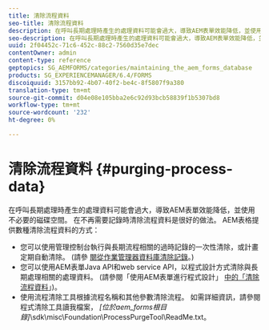 ```yaml
---
title: 清除流程資料
seo-title: 清除流程資料
description: 在呼叫長期處理時產生的處理資料可能會過大，導致AEM表單效能降低，並使用不必要的磁碟空間。 瞭解如何清除流程資料。
seo-description: 在呼叫長期處理時產生的處理資料可能會過大，導致AEM表單效能降低，並使用不必要的磁碟空間。 瞭解如何清除流程資料。
uuid: 2f04452c-71c6-452c-88c2-7560d35e7dec
contentOwner: admin
content-type: reference
geptopics: SG_AEMFORMS/categories/maintaining_the_aem_forms_database
products: SG_EXPERIENCEMANAGER/6.4/FORMS
discoiquuid: 3157bb92-4b07-40f2-be4c-8f5807f9a380
translation-type: tm+mt
source-git-commit: d04e08e105bba2e6c92d93bcb58839f1b5307bd8
workflow-type: tm+mt
source-wordcount: '232'
ht-degree: 0%

---
```



# 清除流程資料 {#purging-process-data}

在呼叫長期處理時產生的處理資料可能會過大，導致AEM表單效能降低，並使用不必要的磁碟空間。 在不再需要記錄時清除流程資料是很好的做法。 AEM表格提供數種清除流程資料的方式：

* 您可以使用管理控制台執行與長期流程相關的過時記錄的一次性清除，或計畫定期自動清除。 (請參 [閱從作業管理器資料庫清除記錄](/help/forms/using/admin-help/purge-records-job-manager-database.md#purge-records-from-the-job-manager-database)。)
* 您可以使用AEM表單Java API和web service API，以程式設計方式清除與長期處理相關的處理資料。 (請參閱「使用AEM表單進行程式設計」 [中的「清除流程資料](https://www.adobe.com/go/learn_aemforms_programming_63)」)。
* 使用流程清除工具根據流程名稱和其他參數清除流程。 如需詳細資訊，請參閱程式清除工具讀我檔案， *[位於aem_forms根目錄]*\sdk\misc\Foundation\ProcessPurgeTool\ReadMe.txt。


